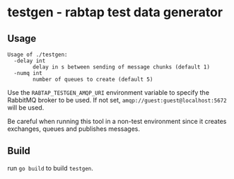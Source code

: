 # testgen - rabtap test data generator

## Usage
```
Usage of ./testgen:
  -delay int
    	delay in s between sending of message chunks (default 1)
  -numq int
    	number of queues to create (default 5)
```

Use the `RABTAP_TESTGEN_AMQP_URI` environment variable to specify the RabbitMQ
broker to be used. If not set, `amqp://guest:guest@localhost:5672` will be used.

Be careful when running this tool in a non-test environment since it creates
exchanges, queues and publishes messages.

## Build

run `go build` to build `testgen`.
